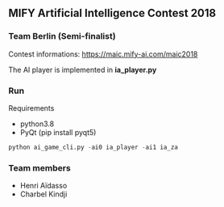 ## MIFY Artificial Intelligence Contest 2018
### Team Berlin (Semi-finalist)
Contest informations: https://maic.mify-ai.com/maic2018

The AI player is implemented in __ia_player.py__

### Run
Requirements 
- python3.8
- PyQt (pip install pyqt5)

``` python
python ai_game_cli.py -ai0 ia_player -ai1 ia_za
```

### Team members
- Henri Aïdasso
- Charbel Kindji
